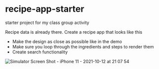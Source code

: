 # recipe-app-starter
starter project for my class group activity

Recipe data is already there. Create a recipe app that looks like this 

- Make the design as close as possible like in the demo
- Make sure you loop through the ingredients and steps to render them
- Create search functionality

![Simulator Screen Shot - iPhone 11 - 2021-10-12 at 21 07 54](https://user-images.githubusercontent.com/13269141/136962588-80ce29a5-0cce-473b-8cec-bb1c1c3a03f2.png)

